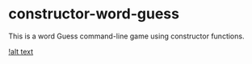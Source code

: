 # constructor-word-guess

This is a word Guess command-line game using constructor functions.

[!alt text](https://github.com/Sean-source/constructor-word-guess/blob/master/Working%20image.PNG)



